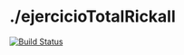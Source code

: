 # ./ejercicioTotalRickall
 
[![Build Status](https://travis-ci.org/wollok/ejercicioTotalRickall.svg?branch=master)](https://travis-ci.org/wollok/ejercicioTotalRickall)



